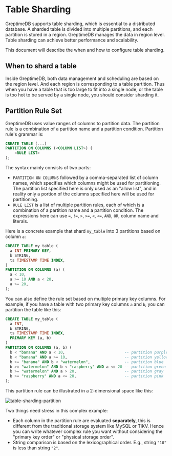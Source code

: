 # Table Sharding

GreptimeDB supports table sharding, which is essential to a distributed database. A sharded table is divided into multiple partitions, and each partition is stored in a region. GreptimeDB manages the data in region level. Table sharding can achieve better performance and scalability.

This document will describe the when and how to configure table sharding.

## When to shard a table

Inside GreptimeDB, both data management and scheduling are based on the region level. And each region is corresponding to a table partition. Thus when you have a table that is too large to fit into a single node, or the table is too hot to be served by a single node, you should consider sharding it.

## Partition Rule Set

GreptimeDB uses value ranges of columns to partition data. The partition rule is a combination of a partition name and a partition condition. Partition rule's grammar is:

```sql
CREATE TABLE (...)
PARTITION ON COLUMNS (<COLUMN LIST>) (
    <RULE LIST>
);
```

The syntax mainly consists of two parts:
- `PARTITION ON COLUMNS` followed by a comma-separated list of column names, which specifies which columns might be used for partitioning. The partition list specified here is only used as an "allow list", and in reality only a portion of the columns specified here will be used for partitioning.
- `RULE LIST` is a list of multiple partition rules, each of which is a combination of a partition name and a partition condition. The expressions here can use `=`, `!=`, `>`, `>=`, `<`, `<=`, `AND`, `OR`, column name and literals.

Here is a concrete example that shard `my_table` into 3 partitions based on column `a`:

```sql
CREATE TABLE my_table (
  a INT PRIMARY KEY,
  b STRING,
  ts TIMESTAMP TIME INDEX,
)
PARTITION ON COLUMNS (a) (
  a < 10,
  a >= 10 AND a < 20,
  a >= 20,
);
```

You can also define the rule set based on multiple primary key columns. For example, if you have a table with two primary key columns `a` and `b`, you can partition the table like this:

```sql
CREATE TABLE my_table (
  a INT,
  b STRING,
  ts TIMESTAMP TIME INDEX,
  PRIMARY KEY (a, b)
)
PARTITION ON COLUMNS (a, b) (
  b < "banana" AND a < 10,                          -- partition purple
  b < "banana" AND a >= 10,                         -- partition yellow
  b >= "banana" AND b < "watermelon",               -- partition blue
  b >= "watermelon" AND b < "raspberry" AND a <= 20 -- partition green
  b >= "watermelon" AND a > 20,                     -- partition gray
  b >= "raspberry" AND a <= 20,                     -- partition pink
);
```

This partition rule can be illustrated in a 2-dimensional space like this:

![table-sharding-partition](/table-sharding-partition.png)

Two things need stress in this complex example:
- Each column in the partition rule are evaluated **separately**, this is different from the traditional storage system like MySQL or TiKV. Hence you can write whatever complex rule you want without considering the "primary key order" or "physical storage order".
- String comparison is based on the lexicographical order. E.g., string `"10"` is less than string `"2"`.
